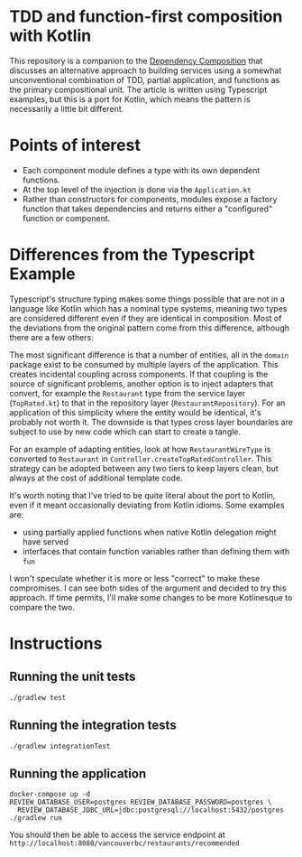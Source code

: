 # TDD and function-first composition with Kotlin

This repository is a companion to the
 [Dependency Composition](https://martinfowler.com/articles/dependency-composition.html)
that discusses an alternative approach to building services using a somewhat unconventional combination of TDD,
partial application, and functions as the primary compositional unit. The article is written using Typescript
examples, but this is a port for Kotlin, which means the pattern is necessarily a little bit different.

# Points of interest

- Each component module defines a type with its own dependent functions.
- At the top level of the injection is done via the `Application.kt`
- Rather than constructors for components, modules expose a factory function that takes dependencies and
  returns either a "configured" function or component.

# Differences from the Typescript Example

Typescript's structure typing makes some things possible that are not in a language like Kotlin which has a nominal type
systems, meaning two types are considered different even if they are identical in composition. Most of the deviations
from the original pattern come from this difference, although there are a few others.

The most significant difference is that a number of entities, all in the `domain` package exist to be consumed by
multiple layers of the application. This creates incidental coupling across components. If that coupling is
the source of significant problems, another option is to inject adapters that convert, for example the `Restaurant`
type from the service layer (`TopRated.kt`) to that in the repository layer (`RestaurantRepository`). For an application
of this simplicity where the entity would be identical, it's probably not worth it. The downside is that types cross
layer boundaries are subject to use by new code which can start to create a tangle.

For an example of adapting entities, look at how `RestaurantWireType` is converted to `Restaurant` in
`Controller.createTopRatedController`. This strategy can be adopted between any two tiers to keep layers clean, but
always at the cost of additional template code.

It's worth noting that I've tried to be quite literal about the port to Kotlin, even if it meant occasionally
deviating from Kotlin idioms. Some examples are:

* using partially applied functions when native Kotlin delegation might have served
* interfaces that contain function variables rather than defining them with `fun`

I won't speculate whether it is more or less "correct" to make these compromises. I can see both sides of the argument
and decided to try this approach. If time permits, I'll make some changes to be more Kotlinesque to compare the two.

# Instructions

## Running the unit tests

    ./gradlew test

## Running the integration tests

    ./gradlew integrationTest

## Running the application

    docker-compose up -d
    REVIEW_DATABASE_USER=postgres REVIEW_DATABASE_PASSWORD=postgres \
      REVIEW_DATABASE_JDBC_URL=jdbc:postgresql://localhost:5432/postgres ./gradlew run

You should then be able to access the service endpoint at `http://localhost:8080/vancouverbc/restaurants/recommended`

